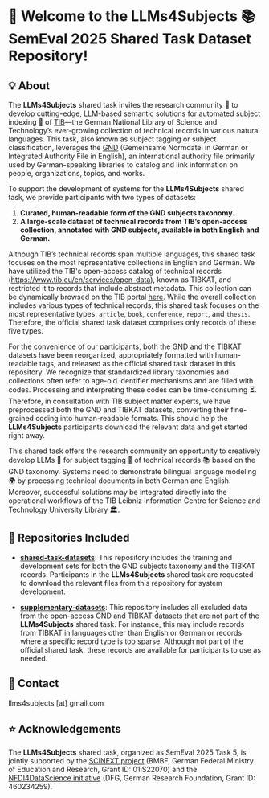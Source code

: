 # 🚀 Welcome to the LLMs4Subjects 📚 SemEval 2025 Shared Task Dataset Repository!

## 💡 About

The **LLMs4Subjects** shared task invites the research community 🤝 to develop cutting-edge, LLM-based semantic solutions for automated subject indexing 📑 of [TIB](https://www.tib.eu/en/)—the German National Library of Science and Technology’s ever-growing collection of technical records in various natural languages. This task, also known as subject tagging or subject classification, leverages the [GND](https://www.dnb.de/EN/Professionell/Standardisierung/GND/gnd_node.html) (Gemeinsame Normdatei in German or Integrated Authority File in English), an international authority file primarily used by German-speaking libraries to catalog and link information on people, organizations, topics, and works.


To support the development of systems for the **LLMs4Subjects** shared task, we provide participants with two types of datasets:

1. **Curated, human-readable form of the GND subjects taxonomy.**
2. **A large-scale dataset of technical records from TIB’s open-access collection, annotated with GND subjects, available in both English and German.**

Although TIB’s technical records span multiple languages, this shared task focuses on the most representative collections in English and German. We have utilized the TIB's open-access catalog of technical records (https://www.tib.eu/en/services/open-data), known as TIBKAT, and restricted it to records that include abstract metadata. This collection can be dynamically browsed on the TIB portal [here](https://www.tib.eu/en/search?tx_tibsearch_search%5Baction%5D=search&tx_tibsearch_search%5Bcnt%5D=20&tx_tibsearch_search%5Bcontroller%5D=Search&tx_tibsearch_search%5BgroupField%5D=matchTitleTypeFirstAuthor_str&tx_tibsearch_search%5Bpg%5D=1&tx_tibsearch_search%5Bquery%5D=prefix%3Atibkat%20%2Babstract%3A%2A%20%2BxmlPath%3Asubject%2F%40type%3Dgnd&cHash=f451c3e5094da4379c764584d10afc8d). While the overall collection includes various types of technical records, this shared task focuses on the most representative types: `article`, `book`, `conference`, `report`, and `thesis`. Therefore, the official shared task dataset comprises only records of these five types.

For the convenience of our participants, both the GND and the TIBKAT datasets have been reorganized, appropriately formatted with human-readable tags, and released as the official shared task dataset in this repository. We recognize that standardized library taxonomies and collections often refer to age-old identifier mechanisms and are filled with codes. Processing and interpreting these codes can be time-consuming ⏳. Therefore, in consultation with TIB subject matter experts, we have preprocessed both the GND and TIBKAT datasets, converting their fine-grained coding into human-readable formats. This should help the **LLMs4Subjects** participants download the relevant data and get started right away.

This shared task offers the research community an opportunity to creatively develop LLMs 🧠 for subject tagging 📑 of technical records 📚 based on the GND taxonomy. Systems need to demonstrate bilingual language modeling 🌍 by processing technical documents in both German and English. Moreover, successful solutions may be integrated directly into the operational workflows of the TIB Leibniz Information Centre for Science and Technology University Library 🏛️.


## 📂 Repositories Included

- [**shared-task-datasets**](https://github.com/jd-coderepos/llms4subjects/tree/main/shared-task-datasets): This repository includes the training and development sets for both the GND subjects taxonomy and the TIBKAT records. Participants in the **LLMs4Subjects** shared task are requested to download the relevant files from this repository for system development.

- [**supplementary-datasets**](https://github.com/jd-coderepos/llms4subjects/tree/main/supplementary-datasets): This repository includes all excluded data from the open-access GND and TIBKAT datasets that are not part of the **LLMs4Subjects** shared task. For instance, this may include records from TIBKAT in languages other than English or German or records where a specific record type is too sparse. Although not part of the official shared task, these records are available for participants to use as needed.

## 📧 Contact

llms4subjects [at] gmail.com

## ⭐ Acknowledgements

The **LLMs4Subjects** shared task, organized as SemEval 2025 Task 5, is jointly supported by the [SCINEXT project](https://scinext-project.github.io/) (BMBF, German Federal Ministry of Education and Research, Grant ID: 01lS22070) and the [NFDI4DataScience initiative](https://www.nfdi4datascience.de/) (DFG, German Research Foundation, Grant ID: 460234259).

